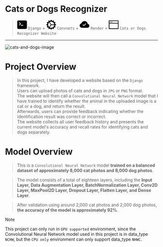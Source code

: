 Cats or Dogs Recognizer
===
> ![cmd-svg](./readme_source/terminal-fill.svg) `Django` + ![gear-svg](./readme_source/gear-wide-connected.svg) `Convnets` + ![cloud-svg](./readme_source/cloud-check-fill.svg) `Render` = ![window-svg](./readme_source/window-fullscreen.svg) `Cats or Dogs Recognizer Website`
---
![cats-and-dogs-image](https://images.unsplash.com/photo-1606098216818-40939b7c98ad?q=80&w=2070&auto=format&fit=crop&ixlib=rb-4.0.3&ixid=M3wxMjA3fDB8MHxwaG90by1wYWdlfHx8fGVufDB8fHx8fA%3D%3D)

# Project Overview
> In this project, I have developed a website based on the `Django` framework.
> <br>Users can upload photos of cats and dogs in `JPG` or `PNG` format.
> <br>The website will then call a `Convolutional Neural Network` model that I have trained to identify whether the animal in the uploaded image is a cat or a dog, and return the result. 
> <br>Afterwards, users can provide feedback indicating whether the identification result was correct or incorrect. 
> <br>The website collects all user feedback history and presents the current model's accuracy and recall rates for identifying cats and dogs separately.

# Model Overview
> This is a `Convolutional Neural Network` model **trained on a balanced dataset of approximately 8,000 cat photos and 8,000 dog photos**. 

> The model consists of a total of eighteen layers, including the **Input Layer, Data Augmentation Layer, BatchNormalization Layer, Conv2D Layer, MaxPool2D Layer, Dropout Layer, Flatten Layer, and Dense Layer**.

> After validation using around 2,000 cat photos and 2,000 dog photos, **the accuracy of the model is approximately 92%**.

> [!NOTE]
> This project can only run in `GPU supported` environment, since the Convolutional Neural Network model used in this project is in data_type `NCHW`, but the `CPU only` environment can only support data_type `NHWC`.
